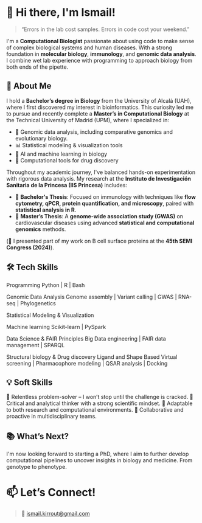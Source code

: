 # 👋 Hi there, I'm Ismail!
> “Errors in the lab cost samples. Errors in code cost your weekend.”

I'm a **Computational Biologist** passionate about using code to make sense of complex biological systems and human diseases. With a strong foundation in **molecular biology**, **immunology**, and **genomic data analysis**. I combine wet lab experience with programming to approach biology from both ends of the pipette.

## 🧬 About Me

I hold a **Bachelor’s degree in Biology** from the University of Alcalá (UAH), where I first discovered my interest in bioinformatics. This curiosity led me to pursue and recently complete a **Master’s in Computational Biology** at the Technical University of Madrid (UPM), where I specialized in:

- 🧬 Genomic data analysis, including comparative genomics and evolutionary biology.
- 📊 Statistical modeling & visualization tools
- 🤖 AI and machine learning in biology
- 💊 Computational tools for drug discovery

Throughout my academic journey, I've balanced hands-on experimentation with rigorous data analysis. My research at the **Instituto de Investigación Sanitaria de la Princesa (IIS Princesa)** includes:

- 🧪 **Bachelor's Thesis**: Focused on immunology with techniques like **flow cytometry, qPCR, protein quantification, and microscopy**, paired with **statistical analysis in R**.  
- 🧠 **Master’s Thesis**: A **genome-wide association study (GWAS)** on cardiovascular diseases using advanced **statistical and computational genomics** methods.

(📢 I presented part of my work on B cell surface proteins at the **45th SEMI Congress (2024)**).


## 🛠️ Tech Skills
Programming
  Python | R | Bash

Genomic Data Analysis
  Genome assembly | Variant calling | GWAS | RNA-seq | Phylogenetics

Statistical Modeling & Visualization

Machine learning
  Scikit-learn | PySpark

Data Science & FAIR Principles
  Big Data engineering | FAIR data management | SPARQL

Structural biology & Drug discovery
  Ligand and Shape Based Virtual screening | Pharmacophore modeling | QSAR analysis | Docking

## 💡 Soft Skills
🚀 Relentless problem-solver – I won’t stop until the challenge is cracked.
🧠 Critical and analytical thinker with a strong scientific mindset.
🔄 Adaptable to both research and computational environments.
🤝 Collaborative and proactive in multidisciplinary teams.

## 📚 What’s Next?
I'm now looking forward to starting a PhD, where I aim to further develop computational pipelines to uncover insights in biology and medicine.
From genotype to phenotype.

# 📫 Let’s Connect! 
> 📧 ismail.kirrout@gmail.com

<!--
**ismailkirrout/ismailkirrout** is a ✨ _special_ ✨ repository because its `README.md` (this file) appears on your GitHub profile.

Here are some ideas to get you started:

- 🔭 I’m currently working on ...
- 🌱 I’m currently learning ...
- 👯 I’m looking to collaborate on ...
- 🤔 I’m looking for help with ...
- 💬 Ask me about ...
- 📫 How to reach me: ...
- 😄 Pronouns: ...
- ⚡ Fun fact: ...
-->
